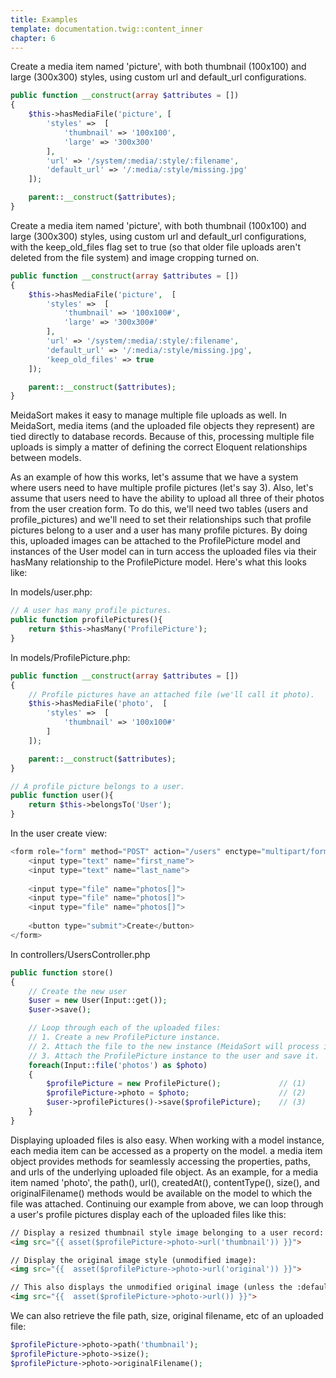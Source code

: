 ```yaml
---
title: Examples
template: documentation.twig::content_inner
chapter: 6
---
```

Create a media item named 'picture', with both thumbnail (100x100) and large (300x300) styles, using custom url and default_url configurations.

```php
public function __construct(array $attributes = []) 
{
    $this->hasMediaFile('picture', [
        'styles' =>  [
            'thumbnail' => '100x100',
            'large' => '300x300'
        ],
        'url' => '/system/:media/:style/:filename',
        'default_url' => '/:media/:style/missing.jpg'
    ]);

    parent::__construct($attributes);
}
```

Create a media item named 'picture', with both thumbnail (100x100) and large (300x300) styles, using custom url and default_url configurations, with the keep_old_files flag set to true (so that older file uploads aren't deleted from the file system) and image cropping turned on.

```php
public function __construct(array $attributes = []) 
{
    $this->hasMediaFile('picture',  [
        'styles' =>  [
            'thumbnail' => '100x100#',
            'large' => '300x300#'
        ],
        'url' => '/system/:media/:style/:filename',
        'default_url' => '/:media/:style/missing.jpg',
        'keep_old_files' => true
    ]);

    parent::__construct($attributes);
}
```

MeidaSort makes it easy to manage multiple file uploads as well.  In MeidaSort, media items (and the uploaded file objects they represent) are tied directly to database records.  Because of this, processing multiple file uploads is simply a matter of defining the correct Eloquent relationships between models.  

As an example of how this works, let's assume that we have a system where users need to have multiple profile pictures (let's say 3).  Also, let's assume that users need to have the ability to upload all three of their photos from the user creation form. To do this, we'll need two tables (users and profile_pictures) and we'll need to set their relationships such that profile pictures belong to a user and a user has many profile pictures.  By doing this, uploaded images can be attached to the ProfilePicture model and instances of the User model can in turn access the uploaded files via their hasMany relationship to the ProfilePicture model.  Here's what this looks like:

In models/user.php:

```php
// A user has many profile pictures.
public function profilePictures(){
    return $this->hasMany('ProfilePicture');
}
```

In models/ProfilePicture.php:
```php
public function __construct(array $attributes = []) 
{
    // Profile pictures have an attached file (we'll call it photo).
    $this->hasMediaFile('photo',  [
        'styles' =>  [
            'thumbnail' => '100x100#'
        ]
    ]);

    parent::__construct($attributes);
}

// A profile picture belongs to a user.
public function user(){
    return $this->belongsTo('User');
}
```

In the user create view:

```php
<form role="form" method="POST" action="/users" enctype="multipart/form-data">
	<input type="text" name="first_name">
	<input type="text" name="last_name">
	
	<input type="file" name="photos[]">
	<input type="file" name="photos[]">
	<input type="file" name="photos[]">
	
    <button type="submit">Create</button>  
</form>
```

In controllers/UsersController.php
```php
public function store()
{
    // Create the new user
    $user = new User(Input::get());
    $user->save();

    // Loop through each of the uploaded files:
    // 1. Create a new ProfilePicture instance. 
    // 2. Attach the file to the new instance (MeidaSort will process it once it's saved).
    // 3. Attach the ProfilePicture instance to the user and save it.
    foreach(Input::file('photos') as $photo)
    {
        $profilePicture = new ProfilePicture();             // (1)
        $profilePicture->photo = $photo;                    // (2)
        $user->profilePictures()->save($profilePicture);    // (3)
    }
}
```

Displaying uploaded files is also easy.  When working with a model instance, each media item can be accessed as a property on the model.  a media item object provides methods for seamlessly accessing the properties, paths, and urls of the underlying uploaded file object.  As an example, for a media item named 'photo', the path(), url(), createdAt(), contentType(), size(), and originalFilename() methods would be available on the model to which the file was attached.  Continuing our example from above, we can loop through a user's profile pictures display each of the uploaded files like this:

```html
// Display a resized thumbnail style image belonging to a user record:
<img src="{{ asset($profilePicture->photo->url('thumbnail')) }}">

// Display the original image style (unmodified image):
<img src="{{  asset($profilePicture->photo->url('original')) }}">

// This also displays the unmodified original image (unless the :default_style interpolation has been set to a different style):
<img src="{{  asset($profilePicture->photo->url()) }}">
```

We can also retrieve the file path, size, original filename, etc of an uploaded file:
```php
$profilePicture->photo->path('thumbnail');
$profilePicture->photo->size();
$profilePicture->photo->originalFilename();
```

